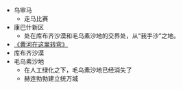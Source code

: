 - 乌审马
    - 走马比赛
- 康巴什新区
    - 处在库布齐沙漠和毛乌素沙地的交界处，从“我手沙”之地。
- [《黄河在这里转弯》](https://www.youtube.com/watch?v=Ev3ddvS4Yto)
- 库布齐沙漠
- 毛乌素沙地
    - 在人工绿化之下，毛乌素沙地已经消失了
    - 赫连勃勃建立统万城
